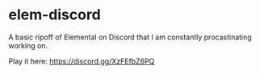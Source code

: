 # elem-discord
A basic ripoff of Elemental on Discord that I am constantly procastinating working on.

Play it here: https://discord.gg/XzFEfbZ6PQ
